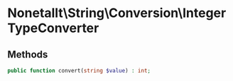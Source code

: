 # Nonetallt\String\Conversion\IntegerTypeConverter



## Methods

```php
public function convert(string $value) : int;
```
